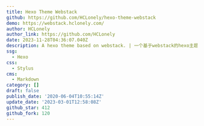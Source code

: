 ```yaml
---
title: Hexo Theme Webstack
github: https://github.com/HCLonely/hexo-theme-webstack
demo: https://webstack.hclonely.com/
author: HCLonely
author_link: https://github.com/HCLonely
date: 2023-11-28T04:36:07.040Z
description: A hexo theme based on webstack. | 一个基于webstack的hexo主题。
ssg:
  - Hexo
css:
  - Stylus
cms:
  - Markdown
category: []
draft: false
publish_date: '2020-06-04T10:55:14Z'
update_date: '2023-03-01T12:58:08Z'
github_star: 412
github_fork: 120
---
```


